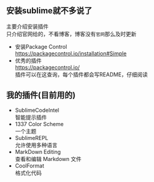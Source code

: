 ## 安装sublime就不多说了  
主要介绍安装插件  
只介绍官网给的，不看博客，博客没有`官网`那么及时更新  

 - 安装Package Control  
 https://packagecontrol.io/installation#Simple  
 - 优秀的插件  
 https://packagecontrol.io/  
 插件可以在这查询，每个插件都会写README，仔细阅读  

## 我的插件(目前用的)  

 - SublimeCodeIntel  
 智能提示插件  
 - 1337 Color Scheme   
 一个主题  
 - SublimeREPL   
 允许使用多种语言  
 - MarkDown Editing    
 查看和编辑 Markdown 文件  
 - CoolFormat  
 格式化代码  
